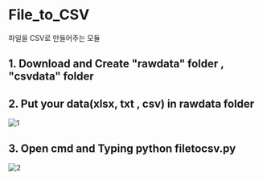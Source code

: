 # File_to_CSV
파일을 CSV로 만들어주는 모듈

## 1. Download and Create "rawdata" folder , "csvdata" folder

## 2. Put your data(xlsx, txt , csv) in rawdata folder 
![1](https://user-images.githubusercontent.com/87745990/147911969-37d318c6-9c1f-4c48-8972-a24c039cfa51.gif)

## 3. Open cmd and Typing python filetocsv.py
![2](https://user-images.githubusercontent.com/87745990/147912085-46b1c208-6591-497a-9803-68d4b3de40d0.gif)
